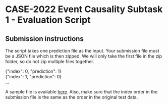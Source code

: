 # CASE-2022 Event Causality Subtask 1 - Evaluation Script

## Submission instructions
The script takes one prediction file as the input. Your submission file must be a JSON file which is then zipped. We will only take the first file in the zip folder, so do not zip multiple files together.

{"index": 0, "prediction": 1}<br>
{"index": 1, "prediction": 0}<br>
...

A sample file is available [here](). Also, make sure that the index order in the submission file is the same as the 
order in the original test data. 
